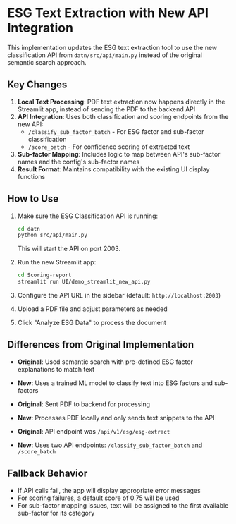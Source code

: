 # ESG Text Extraction with New API Integration

This implementation updates the ESG text extraction tool to use the new classification API from `datn/src/api/main.py` instead of the original semantic search approach.

## Key Changes

1. **Local Text Processing**: PDF text extraction now happens directly in the Streamlit app, instead of sending the PDF to the backend API
2. **API Integration**: Uses both classification and scoring endpoints from the new API:
   - `/classify_sub_factor_batch` - For ESG factor and sub-factor classification
   - `/score_batch` - For confidence scoring of extracted text
3. **Sub-factor Mapping**: Includes logic to map between API's sub-factor names and the config's sub-factor names
4. **Result Format**: Maintains compatibility with the existing UI display functions

## How to Use

1. Make sure the ESG Classification API is running:
   ```bash
   cd datn
   python src/api/main.py
   ```
   This will start the API on port 2003.

2. Run the new Streamlit app:
   ```bash
   cd Scoring-report
   streamlit run UI/demo_streamlit_new_api.py
   ```

3. Configure the API URL in the sidebar (default: `http://localhost:2003`)

4. Upload a PDF file and adjust parameters as needed

5. Click "Analyze ESG Data" to process the document

## Differences from Original Implementation

- **Original**: Used semantic search with pre-defined ESG factor explanations to match text
- **New**: Uses a trained ML model to classify text into ESG factors and sub-factors

- **Original**: Sent PDF to backend for processing
- **New**: Processes PDF locally and only sends text snippets to the API

- **Original**: API endpoint was `/api/v1/esg/esg-extract`
- **New**: Uses two API endpoints: `/classify_sub_factor_batch` and `/score_batch`

## Fallback Behavior

- If API calls fail, the app will display appropriate error messages
- For scoring failures, a default score of 0.75 will be used
- For sub-factor mapping issues, text will be assigned to the first available sub-factor for its category
